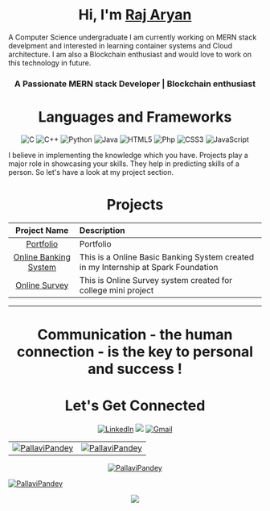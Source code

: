 <h1 align="center">Hi, I'm <a href="https://www.linkedin.com/in/raj-aryan-33aa861b9/" target="_blank"> Raj Aryan </a></h1>

A Computer Science undergraduate I am currently working on MERN stack develpment and interested in learning container systems and Cloud architecture. I am also a Blockchain enthusiast and would love to work on this technology in future.

<h3 align="center">A Passionate MERN stack Developer | Blockchain enthusiast </h3>

<h1 align="center">Languages and Frameworks</h1>

<p align="center"> 
<img alt="C" src="https://cdn.jsdelivr.net/gh/devicons/devicon/icons/c/c-original.svg" />
<img alt="C++" src="https://img.shields.io/badge/c++-%2300599C.svg?&style=for-the-badge&logo=c%2B%2B&ogoColor=white" />
   <img alt="Python" src="https://img.shields.io/badge/python-%2314354C.svg?style=for-the-badge&logo=python&logoColor=white"/>
 <img alt="Java" src="https://img.shields.io/badge/java-%23ED8B00.svg?&style=for-the-badge&logo=java&logoColor=white" />
<img alt="HTML5" src="https://img.shields.io/badge/html5-%23E34F26.svg?&style=for-the-badge&logo=html5&logoColor=white" />
  <img alt="Php" src="https://img.shields.io/badge/-php-%8A5BE2.svg?&style=for-the-badge&logo=php&logoColor=white" "/>
 <img alt="CSS3" src="https://img.shields.io/badge/css3-%231572B6.svg?&style=for-the-badge&logo=css3&logoColor=white" />
 <img alt="JavaScript" src="https://img.shields.io/badge/javascript-%23323330.svg?&style=for-the-badge&logo=javascript&logoColor=%23F7DF1E" />
</p>
I believe in implementing the knowledge which you have. Projects play a major role in showcasing your skills. They help in predicting skills of a person. So let's have a look at my project section.

<h1 align="center">Projects</h1>




| Project Name      | Description | 
| :---:        |    :----   |  
| [Portfolio ](https://pallavi679.github.io/Portfolio/)   | Portfolio   | issued.© 2021 Pallavi Pandey|
| [Online Banking System ](http://bankingsystem.infinityfreeapp.com/)   | This is a Online Basic Banking System created in my Internship at Spark Foundation   | issued.© 2021 Pallavi Pandey|
| [Online Survey ](https://github.com/Pallavi679/BlueBell)   | This is Online Survey system created for college mini project   | issued.© 2021 Pallavi Pandey|

<hr>

<h1 align="center">Communication - the human connection - is the key to personal and success !</h1>

<h1 align="center">Let's Get Connected</h1>

<div align="center">


<a  href="https://www.linkedin.com/in/pallavi-pandey-8237791a0/" target="_blank"><img alt="LinkedIn" src="https://img.shields.io/badge/linkedin%20-%230077B5.svg?&style=for-the-badge&logo=linkedin&logoColor=white" /></a>
<a href="https://twitter.com/Pallavi47044895" target="_blank"><img src="https://img.shields.io/badge/twitter-%2300acee.svg?&style=for-the-badge&logo=twitter&logoColor=white&alt=twitter" /></a>
<a href="mailto:pallavipandey572@gmail.com"><img  alt="Gmail" src="https://img.shields.io/badge/Gmail-D14836?style=for-the-badge&logo=gmail&logoColor=white" />

</div>

<table>
  <tr>
    <td><img src="https://github-readme-stats.vercel.app/api?username=Pallavi679&show_icons=true&theme=dark&locale=en" alt="PallaviPandey" /></td>
    <td><img src="https://github-readme-stats.vercel.app/api/top-langs?username=Pallavi679&show_icons=true&theme=dark&locale=en&layout=compact" alt="PallaviPandey" /></td>
  </tr>
</table>

<div align="center">
<p><img align="center" src="https://github-readme-streak-stats.herokuapp.com/?user=Pallavi679&theme=dark" alt="PallaviPandey" /></p>
  </div>
<p align="left"> <img src="https://komarev.com/ghpvc/?username=Pallavi679&label=Profile%20views&color=6805D3&style=flat" alt="PallaviPandey" /> </p>
   <div align="center">
 <img src="https://activity-graph.herokuapp.com/graph?username=Pallavi679&bg_color=FFFFFF&color=000000&line=000000&point=00FF00"></div>


